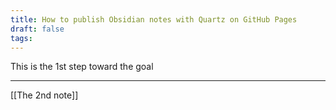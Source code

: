 ```yaml
---
title: How to publish Obsidian notes with Quartz on GitHub Pages
draft: false
tags:
---
```

 
This is the 1st step toward the goal

---
[[The 2nd note]]

